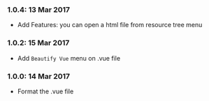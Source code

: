 ### 1.0.4: 13 Mar 2017
* Add Features: you can open a html file from resource tree menu

### 1.0.2: 15 Mar 2017
* Add `Beautify Vue` menu on .vue file

### 1.0.0: 14 Mar 2017
* Format the .vue file